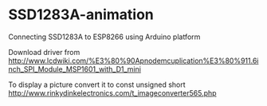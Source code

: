 # SSD1283A-animation
Connecting SSD1283A to ESP8266 using Arduino platform

Download driver from http://www.lcdwiki.com/%E3%80%90Apnodemcuplication%E3%80%911.6inch_SPI_Module_MSP1601_with_D1_mini

To display a picture convert it to const unsigned short
http://www.rinkydinkelectronics.com/t_imageconverter565.php
